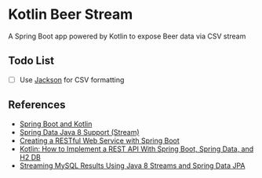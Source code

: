 # Kotlin Beer Stream

A Spring Boot app powered by Kotlin to expose Beer data via CSV stream

## Todo List

- [ ] Use [Jackson](https://github.com/FasterXML/jackson-dataformats-text) for CSV formatting

## References

- [Spring Boot and Kotlin](https://www.baeldung.com/spring-boot-kotlin)
- [Spring Data Java 8 Support (Stream)](https://www.baeldung.com/spring-data-java-8)
- [Creating a RESTful Web Service with Spring Boot](https://kotlinlang.org/docs/tutorials/spring-boot-restful.html)
- [Kotlin: How to Implement a REST API With Spring Boot, Spring Data, and H2 DB](https://dzone.com/articles/kotlin-spring-bootspring-data-h2-db-rest-api)
- [Streaming MySQL Results Using Java 8 Streams and Spring Data JPA](http://knes1.github.io/blog/2015/2015-10-19-streaming-mysql-results-using-java8-streams-and-spring-data.html)
